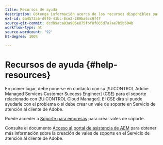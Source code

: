 ```yaml
---
title: Recursos de ayuda
description: Obtenga información acerca de los recursos disponibles para ayudarle a utilizar Cloud Manager.
exl-id: 6a4573a6-d9f0-41bc-8ce2-289ba9cc9f47
source-git-commit: dcdb9aca03a905e875fbf8f805d7a7ae7b5b594b
workflow-type: ht
source-wordcount: '92'
ht-degree: 100%

---
```



# Recursos de ayuda {#help-resources}

En primer lugar, debe ponerse en contacto con su [!UICONTROL Adobe Managed Services Customer Success Engineer] (CSE) para el soporte relacionado con [!UICONTROL Cloud Manager]. El CSE dirá si puede ayudarle con el problema o si debe crear un vale de soporte en Servicio de atención al cliente de Adobe.

Puede acceder a [Soporte para empresas](https://experienceleague.adobe.com/?support-tab=home&amp;lang=es#support) para crear vales de soporte.

Consulte el documento [Acceso al portal de asistencia de AEM](https://helpx.adobe.com/es/enterprise/using/support-and-expert-services.html) para obtener más información sobre la creación de vales de soporte en el Servicio de atención al cliente de Adobe.
